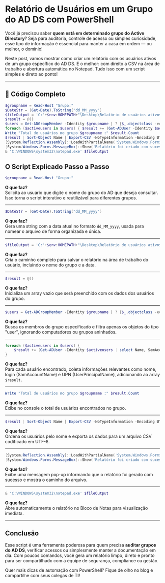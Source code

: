 # Relatório de Usuários em um Grupo do AD DS com PowerShell

Você já precisou saber **quem está em determinado grupo do Active Directory**? Seja para auditoria, controle de acesso ou simples curiosidade, esse tipo de informação é essencial para manter a casa em ordem — ou melhor, o domínio!

Neste post, vamos mostrar como criar um relatório com os usuários ativos de um grupo específico do AD DS. E o melhor: com direito a CSV na área de trabalho e abertura automática no Notepad. Tudo isso com um script simples e direto ao ponto!

***

## 📜 Código Completo

```powershell
$groupname = Read-Host "Grupo:"
$DateStr = (Get-Date).ToString("dd_MM_yyyy")
$fileOutput = 'C:'+$env:HOMEPATH+"\Desktop\Relatório de usuários ativos no grupo "+$groupname+" do AD - "+$DateStr+".csv"
$result = @()
$users = Get-ADGroupMember -Identity $groupname | ? {$_.objectclass -eq "user"}
foreach ($activeusers in $users) { $result += (Get-ADUser -Identity $activeusers | select Name, SamAccountName, UserPrincipalName )}
Write "Total de usuários no grupo $groupname :" $result.Count 
$result | Sort-Object Name | Export-CSV -NoTypeInformation -Encoding UTF8 -path $fileOutput
[System.Reflection.Assembly]::LoadWithPartialName('System.Windows.Forms')
[System.Windows.Forms.MessageBox]::Show('Relatório foi criado com sucesso! Local do arquivo: '+$fileOutput,'PROCESSO CONCLUÍDO')
& 'C:\WINDOWS\system32\notepad.exe' $fileOutput
```

## O Script Explicado Passo a Passo

```powershell
$groupname = Read-Host "Grupo:"
```

**O que faz?**  
Solicita ao usuário que digite o nome do grupo do AD que deseja consultar. Isso torna o script interativo e reutilizável para diferentes grupos.

***

```powershell
$DateStr = (Get-Date).ToString("dd_MM_yyyy")
```

**O que faz?**  
Gera uma string com a data atual no formato `dd_MM_yyyy`, usada para nomear o arquivo de forma organizada e única.

***

```powershell
$fileOutput = 'C:'+$env:HOMEPATH+"\Desktop\Relatório de usuários ativos no grupo "+$groupname+" do AD - "+$DateStr+".csv"
```

**O que faz?**  
Cria o caminho completo para salvar o relatório na área de trabalho do usuário, incluindo o nome do grupo e a data.

***

```powershell
$result = @()
```

**O que faz?**  
Inicializa um array vazio que será preenchido com os dados dos usuários do grupo.

***

```powershell
$users = Get-ADGroupMember -Identity $groupname | ? {$_.objectclass -eq "user"}
```

**O que faz?**  
Busca os membros do grupo especificado e filtra apenas os objetos do tipo "user", ignorando computadores ou grupos aninhados.

***

```powershell
foreach ($activeusers in $users) {
    $result += (Get-ADUser -Identity $activeusers | select Name, SamAccountName, UserPrincipalName)
}
```

**O que faz?**  
Para cada usuário encontrado, coleta informações relevantes como nome, login (SamAccountName) e UPN (UserPrincipalName), adicionando ao array `$result`.

***

```powershell
Write "Total de usuários no grupo $groupname :" $result.Count 
```

**O que faz?**  
Exibe no console o total de usuários encontrados no grupo.

***

```powershell
$result | Sort-Object Name | Export-CSV -NoTypeInformation -Encoding UTF8 -path $fileOutput
```

**O que faz?**  
Ordena os usuários pelo nome e exporta os dados para um arquivo CSV codificado em UTF-8.

***

```powershell
[System.Reflection.Assembly]::LoadWithPartialName('System.Windows.Forms')
[System.Windows.Forms.MessageBox]::Show('Relatório foi criado com sucesso! Local do arquivo: '+$fileOutput,'PROCESSO CONCLUÍDO')
```

**O que faz?**  
Exibe uma mensagem pop-up informando que o relatório foi gerado com sucesso e mostra o caminho do arquivo.

***

```powershell
& 'C:\WINDOWS\system32\notepad.exe' $fileOutput
```

**O que faz?**  
Abre automaticamente o relatório no Bloco de Notas para visualização imediata.

***

## Conclusão

Esse script é uma ferramenta poderosa para quem precisa **auditar grupos do AD DS**, verificar acessos ou simplesmente manter a documentação em dia. Com poucos comandos, você gera um relatório limpo, direto e pronto para ser compartilhado com a equipe de segurança, compliance ou gestão.

Quer mais dicas de automação com PowerShell? Fique de olho no blog e compartilhe com seus colegas de TI!
